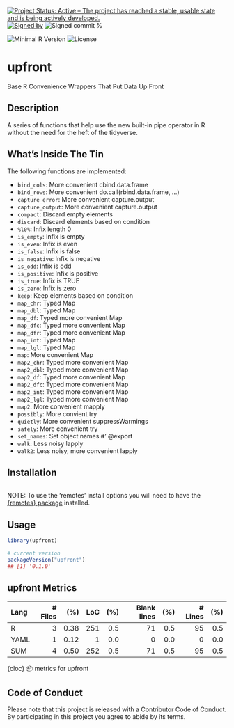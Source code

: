 
[![Project Status: Active – The project has reached a stable, usable
state and is being actively
developed.](https://www.repostatus.org/badges/latest/active.svg)](https://www.repostatus.org/#active)
[![Signed
by](https://img.shields.io/badge/Keybase-Verified-brightgreen.svg)](https://keybase.io/hrbrmstr)
![Signed commit
%](https://img.shields.io/badge/Signed_Commits-100%25-lightgrey.svg)

![Minimal R
Version](https://img.shields.io/badge/R%3E%3D-4.0.0-blue.svg)
![License](https://img.shields.io/badge/License-MIT-blue.svg)

# upfront

Base R Convenience Wrappers That Put Data Up Front

## Description

A series of functions that help use the new built-in pipe operator in R
without the need for the heft of the tidyverse.

## What’s Inside The Tin

The following functions are implemented:

- `bind_cols`: More convenient cbind.data.frame
- `bind_rows`: More convenient do.call(rbind.data.frame, …)
- `capture_error`: More convenient capture.output
- `capture_output`: More convenient capture.output
- `compact`: Discard empty elements
- `discard`: Discard elements based on condition
- `%l0%`: Infix length 0
- `is_empty`: Infix is empty
- `is_even`: Infix is even
- `is_false`: Infix is false
- `is_negative`: Infix is negative
- `is_odd`: Infix is odd
- `is_positive`: Infix is positive
- `is_true`: Infix is TRUE
- `is_zero`: Infix is zero
- `keep`: Keep elements based on condition
- `map_chr`: Typed Map
- `map_dbl`: Typed Map
- `map_df`: Typed more convenient Map
- `map_dfc`: Typed more convenient Map
- `map_dfr`: Typed more convenient Map
- `map_int`: Typed Map
- `map_lgl`: Typed Map
- `map`: More convenient Map
- `map2_chr`: Typed more convenient Map
- `map2_dbl`: Typed more convenient Map
- `map2_df`: Typed more convenient Map
- `map2_dfc`: Typed more convenient Map
- `map2_int`: Typed more convenient Map
- `map2_lgl`: Typed more convenient Map
- `map2`: More convenient mapply
- `possibly`: More convient try
- `quietly`: More convenient suppressWarmings
- `safely`: More convenient try
- `set_names`: Set object names \#’ @export
- `walk`: Less noisy lapply
- `walk2`: Less noisy, more convenient lapply

## Installation

``` r
```

NOTE: To use the ‘remotes’ install options you will need to have the
[{remotes} package](https://github.com/r-lib/remotes) installed.

## Usage

``` r
library(upfront)

# current version
packageVersion("upfront")
## [1] '0.1.0'
```

## upfront Metrics

| Lang | \# Files |  (%) | LoC | (%) | Blank lines | (%) | \# Lines | (%) |
|:-----|---------:|-----:|----:|----:|------------:|----:|---------:|----:|
| R    |        3 | 0.38 | 251 | 0.5 |          71 | 0.5 |       95 | 0.5 |
| YAML |        1 | 0.12 |   1 | 0.0 |           0 | 0.0 |        0 | 0.0 |
| SUM  |        4 | 0.50 | 252 | 0.5 |          71 | 0.5 |       95 | 0.5 |

{cloc} 📦 metrics for upfront

## Code of Conduct

Please note that this project is released with a Contributor Code of
Conduct. By participating in this project you agree to abide by its
terms.
